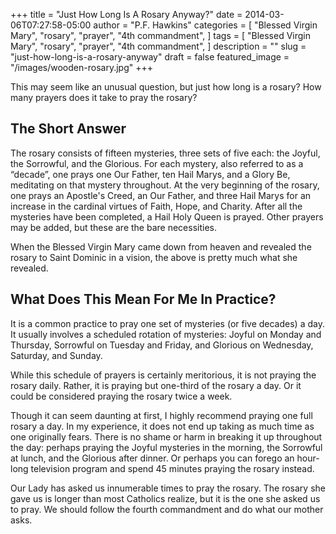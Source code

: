 +++
title = "Just How Long Is A Rosary Anyway?"
date = 2014-03-06T07:27:58-05:00
author = "P.F. Hawkins"
categories = [
  "Blessed Virgin Mary",
  "rosary",
  "prayer",
  "4th commandment",
]
tags = [
  "Blessed Virgin Mary",
  "rosary",
  "prayer",
  "4th commandment",
]
description = ""
slug = "just-how-long-is-a-rosary-anyway"
draft = false
featured_image = "/images/wooden-rosary.jpg"
+++

This may seem like an unusual question, but just how long is a rosary? How many prayers does it take to pray the rosary?

## The Short Answer

The rosary consists of fifteen mysteries, three sets of five each: the Joyful, the Sorrowful, and the Glorious. For each mystery, also referred to as a “decade”, one prays one Our Father, ten Hail Marys, and a Glory Be, meditating on that mystery throughout. At the very beginning of the rosary, one prays an Apostle's Creed, an Our Father, and three Hail Marys for an increase in the cardinal virtues of Faith, Hope, and Charity. After all the mysteries have been completed, a Hail Holy Queen is prayed. Other prayers may be added, but these are the bare necessities.

When the Blessed Virgin Mary came down from heaven and revealed the rosary to Saint Dominic in a vision, the above is pretty much what she revealed.

## What Does This Mean For Me In Practice?

It is a common practice to pray one set of mysteries (or five decades) a day. It usually involves a scheduled rotation of mysteries: Joyful on Monday and Thursday, Sorrowful on Tuesday and Friday, and Glorious on Wednesday, Saturday, and Sunday. 

While this schedule of prayers is certainly meritorious, it is not praying the rosary daily. Rather, it is praying but one-third of the rosary a day. Or it could be considered praying the rosary twice a week.

Though it can seem daunting at first, I highly recommend praying one full rosary a day. In my experience, it does not end up taking as much time as one originally fears. There is no shame or harm in breaking it up throughout the day: perhaps praying the Joyful mysteries in the morning, the Sorrowful at lunch, and the Glorious after dinner. Or perhaps you can forego an hour-long television program and spend 45 minutes praying the rosary instead.

Our Lady has asked us innumerable times to pray the rosary. The rosary she gave us is longer than most Catholics realize, but it is the one she asked us to pray. We should follow the fourth commandment and do what our mother asks.
